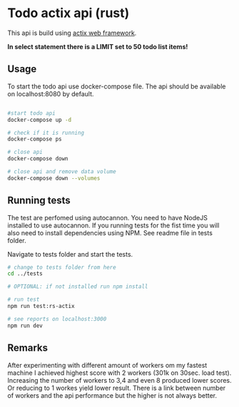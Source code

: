 # Todo actix api (rust)

This api is build using [actix web framework](https://github.com/actix/actix-web).

**In select statement there is a LIMIT set to 50 todo list items!**

## Usage

To start the todo api use docker-compose file. The api should be available on localhost:8080 by default.

```bash

#start todo api
docker-compose up -d

# check if it is running
docker-compose ps

# close api
docker-compose down

# close api and remove data volume
docker-compose down --volumes

```

## Running tests

The test are perfomed using autocannon. You need to have NodeJS installed to use autocannon. If you running tests for the fist time you will also need to install dependencies using NPM. See readme file in tests folder.

Navigate to tests folder and start the tests.

```bash
# change to tests folder from here
cd ../tests

# OPTIONAL: if not installed run npm install

# run test
npm run test:rs-actix

# see reports on localhost:3000
npm run dev
```

## Remarks

After experimenting with different amount of workers om my fastest machine I achieved highest score with 2 workers (301k on 30sec. load test). Increasing the number of workers to 3,4 and even 8 produced lower scores. Or reducing to 1 workes yield lower result. There is a link between number of workers and the api performance but the higher is not always better.
